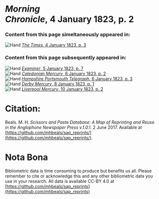 # *Morning Chronicle*, 4 January 1823, p. 2  
  
### Content from this page simeltaneously appeared in:  
![Hand](http://scissorsandpaste.net/wp-content/uploads/2017/06/smallhandpointer.png) [*The Times*, 4 January 1823, p. 3](https://mhbeals.github.io/sap_html/The-Times/The-Times-4-January-1823-p-3)  
  
### Content from this page subsequently appeared in:  
![Hand](http://scissorsandpaste.net/wp-content/uploads/2017/06/smallhandpointer.png) [*Examiner*, 5 January 1823, p. 7](https://mhbeals.github.io/sap_html/Examiner/Examiner-5-January-1823-p-7)  
![Hand](http://scissorsandpaste.net/wp-content/uploads/2017/06/smallhandpointer.png) [*Caledonian Mercury*, 6 January 1823, p. 2](https://mhbeals.github.io/sap_html/Caledonian-Mercury/Caledonian-Mercury-6-January-1823-p-2)  
![Hand](http://scissorsandpaste.net/wp-content/uploads/2017/06/smallhandpointer.png) [*Hampshire Portsmouth Telegraph*, 6 January 1823, p. 3](https://mhbeals.github.io/sap_html/Hampshire-Portsmouth-Telegraph/Hampshire-Portsmouth-Telegraph-6-January-1823-p-3)  
![Hand](http://scissorsandpaste.net/wp-content/uploads/2017/06/smallhandpointer.png) [*Derby Mercury*, 8 January 1823, p. 1](https://mhbeals.github.io/sap_html/Derby-Mercury/Derby-Mercury-8-January-1823-p-1)  
![Hand](http://scissorsandpaste.net/wp-content/uploads/2017/06/smallhandpointer.png) [*Liverpool Mercury*, 10 January 1823, p. 2](https://mhbeals.github.io/sap_html/Liverpool-Mercury/Liverpool-Mercury-10-January-1823-p-2)  


# Citation: 

Beals. M. H. *Scissors and Paste Database: A Map of Reprinting and Reuse in the Anglophone Newspaper Press v.1.0.1.* 2 June 2017. Available at [https://github.com/mhbeals/sap_reprints/](https://github.com/mhbeals/sap_reprints/). 

# Nota Bona

Bibliometric data is time consuming to produce but benefits us all. Please remember to cite or acknowledge this and any other bibliometric data you use in your research. All data is available CC-BY 4.0 at [https://github.com/mhbeals/sap_reprints](https://github.com/mhbeals/sap_reprints)